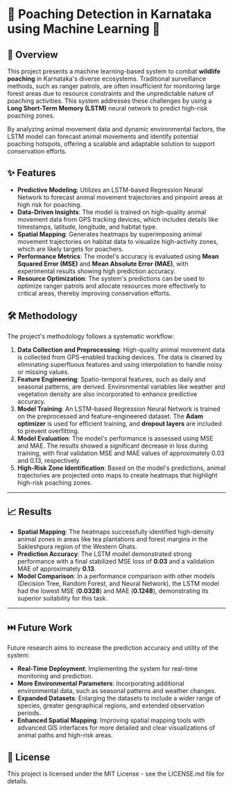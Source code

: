 
  <h1>🌿 Poaching Detection in Karnataka using Machine Learning 🤖</h1>
</div>

## 📄 Overview

This project presents a machine learning-based system to combat **wildlife poaching** in Karnataka's diverse ecosystems. Traditional surveillance methods, such as ranger patrols, are often insufficient for monitoring large forest areas due to resource constraints and the unpredictable nature of poaching activities. This system addresses these challenges by using a **Long Short-Term Memory (LSTM)** neural network to predict high-risk poaching zones.

By analyzing animal movement data and dynamic environmental factors, the LSTM model can forecast animal movements and identify potential poaching hotspots, offering a scalable and adaptable solution to support conservation efforts.

## ✨ Features

* **Predictive Modeling**: Utilizes an LSTM-based Regression Neural Network to forecast animal movement trajectories and pinpoint areas at high risk for poaching.
* **Data-Driven Insights**: The model is trained on high-quality animal movement data from GPS tracking devices, which includes details like timestamps, latitude, longitude, and habitat type.
* **Spatial Mapping**: Generates heatmaps by superimposing animal movement trajectories on habitat data to visualize high-activity zones, which are likely targets for poachers.
* **Performance Metrics**: The model's accuracy is evaluated using **Mean Squared Error (MSE)** and **Mean Absolute Error (MAE)**, with experimental results showing high prediction accuracy.
* **Resource Optimization**: The system's predictions can be used to optimize ranger patrols and allocate resources more effectively to critical areas, thereby improving conservation efforts.

## 🛠️ Methodology

The project's methodology follows a systematic workflow:

1.  **Data Collection and Preprocessing**: High-quality animal movement data is collected from GPS-enabled tracking devices. The data is cleaned by eliminating superfluous features and using interpolation to handle noisy or missing values.
2.  **Feature Engineering**: Spatio-temporal features, such as daily and seasonal patterns, are derived. Environmental variables like weather and vegetation density are also incorporated to enhance predictive accuracy.
3.  **Model Training**: An LSTM-based Regression Neural Network is trained on the preprocessed and feature-engineered dataset. The **Adam optimizer** is used for efficient training, and **dropout layers** are included to prevent overfitting.
4.  **Model Evaluation**: The model's performance is assessed using MSE and MAE. The results showed a significant decrease in loss during training, with final validation MSE and MAE values of approximately 0.03 and 0.13, respectively.
5.  **High-Risk Zone Identification**: Based on the model's predictions, animal trajectories are projected onto maps to create heatmaps that highlight high-risk poaching zones.


---

## 📈 Results

* **Spatial Mapping**: The heatmaps successfully identified high-density animal zones in areas like tea plantations and forest margins in the Sakleshpura region of the Western Ghats.
* **Prediction Accuracy**: The LSTM model demonstrated strong performance with a final stabilized MSE loss of **0.03** and a validation MAE of approximately **0.13**.
* **Model Comparison**: In a performance comparison with other models (Decision Tree, Random Forest, and Neural Network), the LSTM model had the lowest MSE (**0.0328**) and MAE (**0.1248**), demonstrating its superior suitability for this task.

<div align="center">
  
</div>

---

## ⏭️ Future Work

Future research aims to increase the prediction accuracy and utility of the system:

* **Real-Time Deployment**: Implementing the system for real-time monitoring and prediction.
* **More Environmental Parameters**: Incorporating additional environmental data, such as seasonal patterns and weather changes.
* **Expanded Datasets**: Enlarging the datasets to include a wider range of species, greater geographical regions, and extended observation periods.
* **Enhanced Spatial Mapping**: Improving spatial mapping tools with advanced GIS interfaces for more detailed and clear visualizations of animal paths and high-risk areas.



## 📜 License

This project is licensed under the MIT License - see the LICENSE.md file for details.
